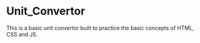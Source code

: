 # Unit_Convertor
This is a basic unit convertor built to practice the basic concepts of HTML, CSS and JS.
